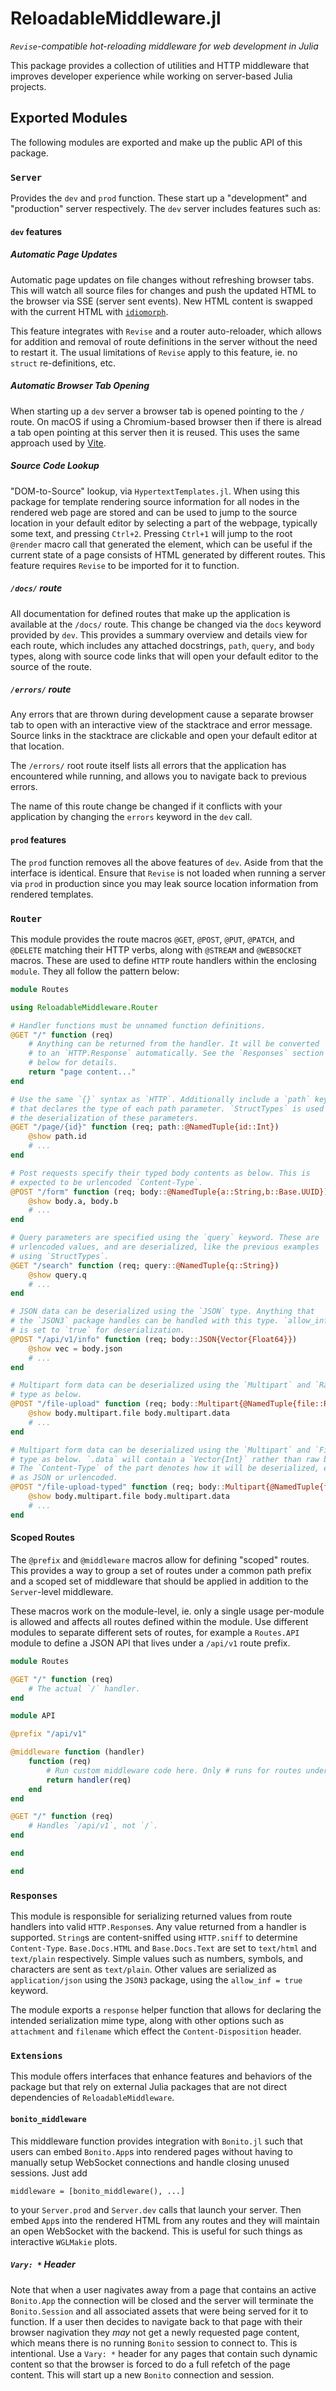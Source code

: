 # ReloadableMiddleware.jl

*`Revise`-compatible hot-reloading middleware for web development in Julia*

This package provides a collection of utilities and HTTP middleware that
improves developer experience while working on server-based Julia projects.

## Exported Modules

The following modules are exported and make up the public API of this package.

### `Server`

Provides the `dev` and `prod` function. These start up a "development" and
"production" server respectively. The `dev` server includes features such as:

#### `dev` features

##### Automatic Page Updates

Automatic page updates on file changes without refreshing browser tabs. This
will watch all source files for changes and push the updated HTML to the
browser via SSE (server sent events). New HTML content is swapped with the
current HTML with [`idiomorph`](https://github.com/bigskysoftware/idiomorph).

This feature integrates with `Revise` and a router auto-reloader, which allows
for addition and removal of route definitions in the server without the need to
restart it. The usual limitations of `Revise` apply to this feature, ie. no
`struct` re-definitions, etc.

##### Automatic Browser Tab Opening

When starting up a `dev` server a browser tab is opened pointing to the `/`
route. On macOS if using a Chromium-based browser then if there is alread a tab
open pointing at this server then it is reused. This uses the same approach
used by [Vite](https://vite.dev/).

##### Source Code Lookup

"DOM-to-Source" lookup, via `HypertextTemplates.jl`. When using this package
for template rendering source information for all nodes in the rendered web
page are stored and can be used to jump to the source location in your default
editor by selecting a part of the webpage, typically some text, and pressing
`Ctrl+2`. Pressing `Ctrl+1` will jump to the root `@render` macro call that
generated the element, which can be useful if the current state of a page
consists of HTML generated by different routes. This feature requires `Revise`
to be imported for it to function.

##### `/docs/` route

All documentation for defined routes that make up the application is available
at the `/docs/` route. This change be changed via the `docs` keyword provided
by `dev`. This provides a summary overview and details view for each route,
which includes any attached docstrings, `path`, `query`, and `body` types,
along with source code links that will open your default editor to the source
of the route.

##### `/errors/` route

Any errors that are thrown during development cause a separate browser tab to
open with an interactive view of the stacktrace and error message. Source links
in the stacktrace are clickable and open your default editor at that location.

The `/errors/` root route itself lists all errors that the application has
encountered while running, and allows you to navigate back to previous errors.

The name of this route change be changed if it conflicts with your application
by changing the `errors` keyword in the `dev` call.

#### `prod` features

The `prod` function removes all the above features of `dev`. Aside from that
the interface is identical. Ensure that `Revise` is not loaded when running a
server via `prod` in production since you may leak source location information
from rendered templates.

### `Router`

This module provides the route macros `@GET`, `@POST`, `@PUT`, `@PATCH`, and
`@DELETE` matching their HTTP verbs, along with `@STREAM` and `@WEBSOCKET`
macros. These are used to define `HTTP` route handlers within the enclosing
`module`. They all follow the pattern below:

```julia
module Routes

using ReloadableMiddleware.Router

# Handler functions must be unnamed function definitions.
@GET "/" function (req)
    # Anything can be returned from the handler. It will be converted
    # to an `HTTP.Response` automatically. See the `Responses` section
    # below for details.
    return "page content..."
end

# Use the same `{}` syntax as `HTTP`. Additionally include a `path` keyword
# that declares the type of each path parameter. `StructTypes` is used for
# the deserialization of these parameters.
@GET "/page/{id}" function (req; path::@NamedTuple{id::Int})
    @show path.id
    # ...
end

# Post requests specify their typed body contents as below. This is
# expected to be urlencoded `Content-Type`.
@POST "/form" function (req; body::@NamedTuple{a::String,b::Base.UUID})
    @show body.a, body.b
    # ...
end

# Query parameters are specified using the `query` keyword. These are
# urlencoded values, and are deserialized, like the previous examples
# using `StructTypes`.
@GET "/search" function (req; query::@NamedTuple{q::String})
    @show query.q
    # ...
end

# JSON data can be deserialized using the `JSON` type. Anything that
# the `JSON3` package handles can be handled with this type. `allow_inf`
# is set to `true` for deserialization.
@POST "/api/v1/info" function (req; body::JSON{Vector{Float64}})
    @show vec = body.json
    # ...
end

# Multipart form data can be deserialized using the `Multipart` and `RawFile`
# type as below.
@POST "/file-upload" function (req; body::Multipart{@NamedTuple{file::RawFile}})
    @show body.multipart.file body.multipart.data
    # ...
end

# Multipart form data can be deserialized using the `Multipart` and `File`
# type as below. `.data` will contain a `Vector{Int}` rather than raw bytes.
# The `Content-Type` of the part denotes how it will be deserialized, either
# as JSON or urlencoded.
@POST "/file-upload-typed" function (req; body::Multipart{@NamedTuple{file::File{Vector{Int}}}})
    @show body.multipart.file body.multipart.data
    # ...
end
```

#### Scoped Routes

The `@prefix` and `@middleware` macros allow for defining "scoped" routes. This
provides a way to group a set of routes under a common path prefix and a scoped
set of middleware that should be applied in addition to the `Server`-level
middleware.

These macros work on the module-level, ie. only a single usage per-module is
allowed and affects all routes defined within the module. Use different modules
to separate different sets of routes, for example a `Routes.API` module to
define a JSON API that lives under a `/api/v1` route prefix.

```julia
module Routes

@GET "/" function (req)
    # The actual `/` handler.
end

module API

@prefix "/api/v1"

@middleware function (handler)
    function (req)
        # Run custom middleware code here. Only # runs for routes under `/api/v1`.
        return handler(req)
    end
end

@GET "/" function (req)
    # Handles `/api/v1`, not `/`.
end

end

end
```

### `Responses`

This module is responsible for serializing returned values from route handlers
into valid `HTTP.Response`s. Any value returned from a handler is supported.
`String`s are content-sniffed using `HTTP.sniff` to determine `Content-Type`.
`Base.Docs.HTML` and `Base.Docs.Text` are set to `text/html` and `text/plain`
respectively. Simple values such as numbers, symbols, and characters are sent
as `text/plain`. Other values are serialized as `application/json` using the
`JSON3` package, using the `allow_inf = true` keyword.

The module exports a `response` helper function that allows for declaring the
intended serialization mime type, along with other options such as `attachment`
and `filename` which effect the `Content-Disposition` header.

### `Extensions`

This module offers interfaces that enhance features and behaviors of the
package but that rely on external Julia packages that are not direct
dependencies of `ReloadableMiddleware`.

#### `bonito_middleware`

This middleware function provides integration with `Bonito.jl` such that users
can embed `Bonito.App`s into rendered pages without having to manually setup
WebSocket connections and handle closing unused sessions. Just add

```
middleware = [bonito_middleware(), ...]
```

to your `Server.prod` and `Server.dev` calls that launch your server. Then
embed `App`s into the rendered HTML from any routes and they will maintain an
open WebSocket with the backend. This is useful for such things as interactive
`WGLMakie` plots.

##### `Vary: *` Header

Note that when a user nagivates away from a page that contains an active
`Bonito.App` the connection will be closed and the server will terminate the
`Bonito.Session` and all associated assets that were being served for it to
function. If a user then decides to navigate back to that page with their
browser nagivation they *may* not get a newly requested page content, which
means there is no running `Bonito` session to connect to. This is intentional.
Use a `Vary: *` header for any pages that contain such dynamic content so that
the browser is forced to do a full refetch of the page content. This will start
up a new `Bonito` connection and session.

